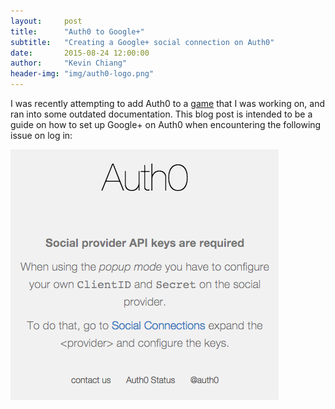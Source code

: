 ```yaml
---
layout:     post
title:      "Auth0 to Google+"
subtitle:   "Creating a Google+ social connection on Auth0"
date:       2015-08-24 12:00:00
author:     "Kevin Chiang"
header-img: "img/auth0-logo.png"
---
```

<p>I was recently attempting to add Auth0 to a <a href='http://homerow-zeus.herokuapp.com'>game</a> that I was working on,
and ran into some outdated documentation. This blog post is intended to be a guide
on how to set up Google+ on Auth0 when encountering the following issue on log in:</p>
<img src='/img/auth0-error.png'>

<p>